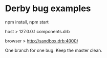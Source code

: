 # Derby bug examples

npm install,  npm start

host > 127.0.0.1	components.drb

browser > http://sandbox.drb:4000/

One branch for one bug. Keep the master clean.